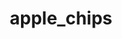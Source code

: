 ---
pub: "yes"
title: apple_chips
title_small: Яблочные чипсы
lang: "ru"
meta_description: "Яблочные чипсы – вкусный и полезный низкокалорийный продукт, который подходит и взрослым, и детям."
categorie: dried_fruits

title_text: "Яблочные чипсы – вкусный и полезный низкокалорийный продукт, который подходит и взрослым, и детям."

layout: products_in_ru
popular: "yes"

description: "<p>Яблочные чипсы – вкусный и полезный низкокалорийный продукт, который подходит и взрослым, и детям. Тонко нарезанные и хорошо просушенные яблоки придают чипсам очень хрустящий и приятный вкус. Они заменяют печенье, конфеты и другие продукты для перекуса.</p>
<p>Это хрустящее лакомство содержит большое количество витаминов, минеральных веществ, клетчатки и органических кислот. Так, в составе содержится от 5 до 50мг% хлорогеновой кислоты, которая способствует выведению из организма щавелевой кислоты, что обуславливает нормальную деятельность печени. Клетчатка удерживает большое количество воды и, двигаясь дальше по кишечнику и толстой кишке, оказывает очищающее действие, поэтому так актуальна при запорах. В целом, яблочные чипсы способствуют нормализации желудочно-кишечного тракта и пищеварительной системы.</p>
<p>На производстве не используются вкусовые добавки, ароматизаторы, красители и другие химические вещества.</p></p>"
permalink: "/ru/products/dried_fruits/apple_chips" 
specifications: [
    {
        head_text: "Состав:",
        body_text: "100% натуральное яблоко",
    },
    {
        head_text: "Упаковка:",
        body_text: "Полиэтиленовый пакет",
    },
    {
        head_text: "Тип обработки:",
        body_text: "Сушеные",
    },
    {
        head_text: "Вид:",
        body_text: "Слайсы круглые",
    },
    {
        head_text: "Вес:",
        body_text: "25г; 50г; 100г",
    },
    {
        head_text: "Пищевая ценность в 100г продукта:",
        body_text: "Белки: 2,2г; углеводы: 63,3г;",
    },
    {
        head_text: "Энергетическая ценность в 100г продукта:",
        body_text: "262ккал (1113,5 кДж)",
    },
    {
        head_text: "Страна-производитель:",
        body_text: "Украина",
    },
    {
        head_text: "Срок хранения:",
        body_text: "12 месяцев",
    },
    {
        head_text: "Условия хранения:",
        body_text: "Температура 5-25ᵒС, относительная влажность воздуха не более 80%",
    },
    {
        head_text: "Нормативная документация:",
        body_text: "ТУ У 10.3-2427610970-001:2019",
    },
    {
        head_text: "Цена:",
        body_text: "Цена договорная",
    },
]
---